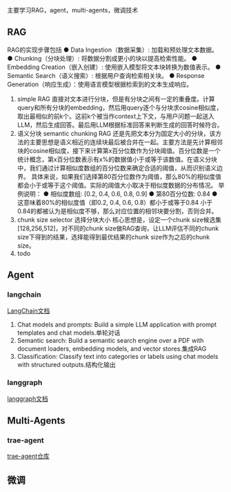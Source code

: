 主要学习RAG，agent，multi-agents，微调技术
## RAG
RAG的实现步骤包括
● Data Ingestion（数据采集）: 加载和预处理文本数据。
● Chunking（分块处理）: 将数据分割成更小的块以提高检索性能。
● Embedding Creation（嵌入创建）: 使用嵌入模型将文本块转换为数值表示。
● Semantic Search（语义搜索）: 根据用户查询检索相关块。
● Response Generation（响应生成）：使用语言模型根据检索到的文本生成响应。

1. simple RAG
直接对文本进行分块，但是有分块之间有一定的重叠度。计算query和所有分块的embedding，然后用query逐个与分块求cosine相似度，取出最相似的前k个。这前k个被当作context上下文，与用户问题一起送入LLM，然后生成回答。最后用LLM根据标准回答来判断生成的回答时候符合。
2. 语义分块 semantic chunking RAG
还是先把文本分为固定大小的分块，该方法的主要思想是语义相近的连续块最后被合并在一起。主要方法是先计算相邻块的cosine相似度，接下来计算第x百分位数作为分块阈值。百分位数是一个统计概念，第x百分位数表示有x%的数据值小于或等于该数值。在语义分块中，我们通过计算相似度数组的百分位数来确定合适的阈值，从而识别语义边界。
具体来说，如果我们选择第80百分位数作为阈值，那么80%的相似度值都会小于或等于这个阈值。实际的阈值大小取决于相似度数据的分布情况。
举例说明：
● 相似度数组: [0.2, 0.4, 0.6, 0.8, 0.9]
● 第80百分位数: 0.84
● 这意味着80%的相似度值（即0.2, 0.4, 0.6, 0.8）都小于或等于0.84
小于0.84的都被认为是相似度不够，那么对应位置的相邻块要分割，否则合并。
3. chunk size selector 选择分块大小
核心思想是，设定一个chunk size候选集[128,256,512]，对不同的chunk size做RAG查询，让LLM评估不同的chunk size下得到的结果，选择能得到最优结果的chunk size作为之后的chunk size。
4. todo
## Agent
### langchain
[LangChain文档](https://python.langchain.com/docs/concepts/)
1. Chat models and prompts: Build a simple LLM application with prompt templates and chat models.单轮对话
2. Semantic search: Build a semantic search engine over a PDF with document loaders, embedding models, and vector stores.集成RAG
3. Classification: Classify text into categories or labels using chat models with structured outputs.结构化输出
### langgraph 
[langgraph文档](https://langchain-ai.github.io/langgraph/agents/agents/)
## Multi-Agents
### trae-agent
[trae-agent仓库](https://github.com/bytedance/trae-agent)
## 微调
